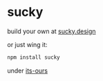 # sucky

build your own at [sucky.design](https://suckydesign.org/build)

or just wing it:

```bash
npm install sucky
```

under [its-ours](https://www.its-ours.org)
